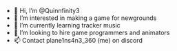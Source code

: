 - 👋 Hi, I’m @Quinnfinity3
- 👀 I’m interested in making a game for newgrounds
- 🌱 I’m currently learning tracker music
- 💞️ I’m looking to hire game programmers and animators
- 📫 Contact plane1ns4n3_360 (me) on discord 

<!---
Quinnfinity3/Quinnfinity3 is a ✨ special ✨ repository because its `README.md` (this file) appears on your GitHub profile.
You can click the Preview link to take a look at your changes.
--->
